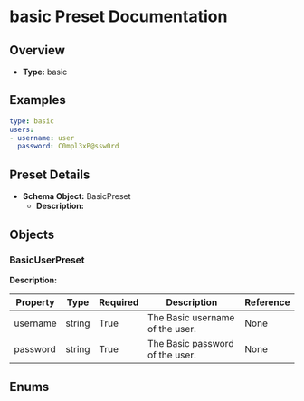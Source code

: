 
# basic Preset Documentation

## Overview
- **Type:** basic

## Examples

```yaml
type: basic
users:
- username: user
  password: C0mpl3xP@ssw0rd

```


## Preset Details
- **Schema Object:** BasicPreset
  - **Description:** 

## Objects

### BasicUserPreset
**Description:** 

| Property | Type | Required | Description | Reference |
|----------|------|----------|-------------|-----------|
| username | string | True | The Basic username of the user. | None |
| password | string | True | The Basic password of the user. | None |



## Enums
